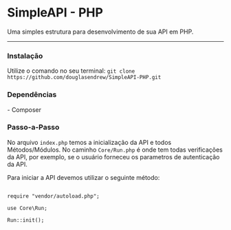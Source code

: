 <h1>SimpleAPI - PHP</h1>
<p>Uma simples estrutura para desenvolvimento de sua API em PHP.</p>
<hr>

<h3>Instalação</h3>
<p>Utilize o comando no seu terminal: <code>git clone https://github.com/douglasendrew/SimpleAPI-PHP.git</code>
  
<h3>Dependências</h3>
<p>- Composer</p>

<h3>Passo-a-Passo</h3>
<p>No arquivo <code>index.php</code> temos a inicialização da API e todos Métodos/Módulos. No caminho <code>Core/Run.php</code> é onde tem todas verificações da API, por exemplo, se o usuário forneceu os parametros de autenticação da API.</p>

<p>Para iniciar a API devemos utilizar o seguinte método:</p>

  
```` 

require "vendor/autoload.php";
  
use Core\Run;

Run::init();

````
